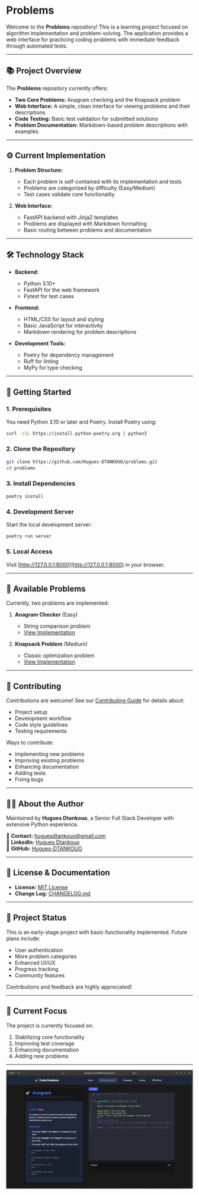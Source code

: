 # Problems

Welcome to the **Problems** repository! This is a learning project focused on algorithm implementation and problem-solving. The application provides a web interface for practicing coding problems with immediate feedback through automated tests.

---

## 📚 **Project Overview**

The **Problems** repository currently offers:
- **Two Core Problems:** Anagram checking and the Knapsack problem
- **Web Interface:** A simple, clean interface for viewing problems and their descriptions
- **Code Testing:** Basic test validation for submitted solutions
- **Problem Documentation:** Markdown-based problem descriptions with examples

---

## ⚙️ **Current Implementation**

1. **Problem Structure:**
   - Each problem is self-contained with its implementation and tests
   - Problems are categorized by difficulty (Easy/Medium)
   - Test cases validate core functionality

2. **Web Interface:**
   - FastAPI backend with Jinja2 templates
   - Problems are displayed with Markdown formatting
   - Basic routing between problems and documentation

---

## 🛠 **Technology Stack**

- **Backend:**
  - Python 3.10+
  - FastAPI for the web framework
  - Pytest for test cases

- **Frontend:**
  - HTML/CSS for layout and styling
  - Basic JavaScript for interactivity
  - Markdown rendering for problem descriptions

- **Development Tools:**
  - Poetry for dependency management
  - Ruff for linting
  - MyPy for type checking

---

## 🚀 **Getting Started**

### 1. Prerequisites
You need Python 3.10 or later and Poetry. Install Poetry using:
```bash
curl -sSL https://install.python-poetry.org | python3
```

### 2. Clone the Repository
```bash
git clone https://github.com/Hugues-DTANKOUO/problems.git
cd problems
```

### 3. Install Dependencies
```bash
poetry install
```

### 4. Development Server
Start the local development server:
```bash
poetry run server
```

### 5. Local Access
Visit [http://127.0.0.1:8000](http://127.0.0.1:8000) in your browser.

---

## 📂 **Available Problems**

Currently, two problems are implemented:

1. **Anagram Checker** (Easy)
   - String comparison problem
   - [View Implementation](/src/problems/anagram.py)

2. **Knapsack Problem** (Medium)
   - Classic optimization problem
   - [View Implementation](/src/problems/knapsack.py)

---

## 🤝 **Contributing**

Contributions are welcome! See our [Contributing Guide](CONTRIBUTING.md) for details about:
- Project setup
- Development workflow
- Code style guidelines
- Testing requirements

Ways to contribute:
- Implementing new problems
- Improving existing problems
- Enhancing documentation
- Adding tests
- Fixing bugs

---

## 🧑‍💻 **About the Author**

Maintained by **Hugues Dtankouo**, a Senior Full Stack Developer with extensive Python experience.

📧 **Contact:** [huguesdtankouo@gmail.com](mailto:huguesdtankouo@gmail.com)  
🔗 **LinkedIn:** [Hugues Dtankouo](https://www.linkedin.com/in/dtankouo)  
🔗 **GitHub:** [Hugues-DTANKOUO](https://github.com/Hugues-DTANKOUO)  

---

## 📄 **License & Documentation**

- **License:** [MIT License](LICENSE)
- **Change Log:** [CHANGELOG.md](CHANGELOG.md)

---

## 🚧 **Project Status**

This is an early-stage project with basic functionality implemented. Future plans include:
- User authentication
- More problem categories
- Enhanced UI/UX
- Progress tracking
- Community features

Contributions and feedback are highly appreciated!

---

## 🎯 **Current Focus**

The project is currently focused on:
1. Stabilizing core functionality
2. Improving test coverage
3. Enhancing documentation
4. Adding new problems

---

![screenshot](/src/problems/static/images/problems-screenshot.png)